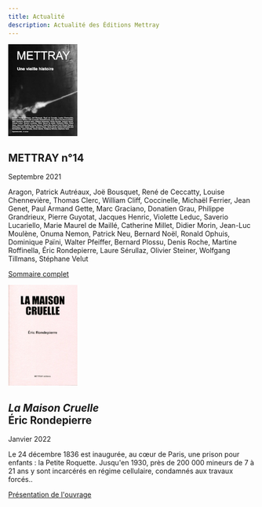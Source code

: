 ```yaml
---
title: Actualité
description: Actualité des Éditions Mettray
---
```


<article class="clearfix" id="mettray-s02-n14">
  <a href="/revue/mettray-s02-n14"><img src="/files/mettray-s2-14.jpg" alt="METTRAY n°14. Septembre 2021" class="right"></a>
  <h2>METTRAY n°14</h2>
  <p class="date">Septembre 2021</p>
  <p>Aragon, Patrick Autréaux, Joë Bousquet, René de Ceccatty, Louise Chennevière, Thomas Clerc, William Cliff, Coccinelle, Michaël Ferrier, Jean Genet, Paul Armand Gette, Marc Graciano, Donatien Grau, Philippe Grandrieux, Pierre Guyotat, Jacques Henric, Violette Leduc, Saverio Lucariello, Marie Maurel de Maillé, Catherine Millet, Didier Morin, Jean-Luc Moulène, Onuma Nemon, Patrick Neu, Bernard Noël, Ronald Ophuis, Dominique Païni, Walter Pfeiffer, Bernard Plossu, Denis Roche, Martine Roffinella, Éric Rondepierre, Laure Sérullaz, Olivier Steiner, Wolfgang Tillmans, Stéphane Velut</p>
  <p><a href="/revue/mettray-s02-n14">Sommaire complet</a></p>
</article>

<article class="clearfix">
  <a href="/livres/eric-rondepirerre-la-maison-cruelle"><img class="right" src="/files/livre-rondepierre/eric-rondepierre-la-maison-cruelle.jpg" alt="La Maison cruelle, Éric Rondepierre : Couverture" width="141" height="205"></a>
  <h2><em>La Maison Cruelle</em><br>Éric Rondepierre</h2>
  <p class="date">Janvier 2022</p>
  <p>Le 24 décembre 1836 est inaugurée, au cœur de Paris, une prison pour enfants : la Petite Roquette. Jusqu'en 1930, près de 200 000 mineurs de 7 à 21 ans y sont incarcérés en régime cellulaire, condamnés aux travaux forcés..</p>
  <p><a href="/livres/eric-rondepirerre-la-maison-cruelle">Présentation de l'ouvrage</a></p>
</article>
